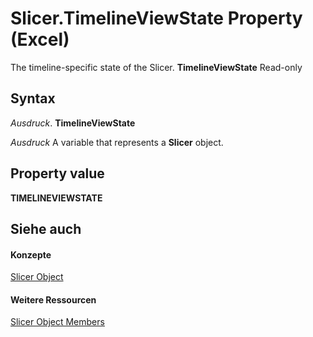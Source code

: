 
# Slicer.TimelineViewState Property (Excel)

The timeline-specific state of the Slicer.  **TimelineViewState** Read-only


## Syntax

 _Ausdruck_. **TimelineViewState**

 _Ausdruck_ A variable that represents a **Slicer** object.


## Property value

 **TIMELINEVIEWSTATE**


## Siehe auch


#### Konzepte


[Slicer Object](577be0f6-4eda-0093-8899-097f3c900383.md)
#### Weitere Ressourcen


[Slicer Object Members](http://msdn.microsoft.com/library/09f1983a-5f7a-1707-c979-c5c27143ad73%28Office.15%29.aspx)